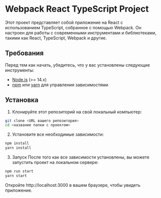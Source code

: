 # Webpack React TypeScript Project

Этот проект представляет собой приложение на React с использованием TypeScript, собранное с помощью Webpack. Он настроен для работы с современными инструментами и библиотеками, такими как React, TypeScript, Webpack и другие.

## Требования

Перед тем как начать, убедитесь, что у вас установлены следующие инструменты:

- [Node.js](https://nodejs.org/) (>= 14.x)
- [npm](https://www.npmjs.com/) или [yarn](https://yarnpkg.com/) для управления зависимостями

## Установка

1. Клонируйте этот репозиторий на свой локальный компьютер:

```bash
git clone <URL вашего репозитория>
cd <название папки с проектом>
```

2. Установите все необходимые зависимости:

```bash
npm install
yarn install
```

3. Запуск
   После того как все зависимости установлены, вы можете запустить проект на локальном сервере:

```bash
npm run start
yarn start
```

Откройте http://localhost:3000 в вашем браузере, чтобы увидеть приложение.
